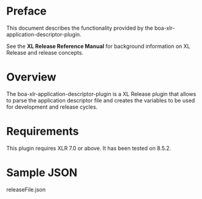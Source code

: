 # Preface #

This document describes the functionality provided by the boa-xlr-application-descriptor-plugin.

See the **XL Release Reference Manual** for background information on XL Release and release concepts.

# Overview #

The boa-xlr-application-descriptor-plugin is a XL Release plugin that allows to parse the application descriptor file and creates the variables to be used for development and release cycles. 

# Requirements #

This plugin requires XLR 7.0 or above. It has been tested on 8.5.2.

# Sample JSON #
releaseFile.json
